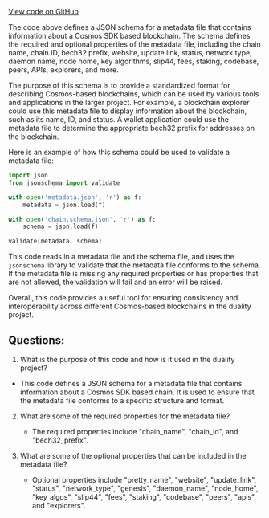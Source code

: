 [View code on GitHub](https://github.com/duality-labs/duality/networks/chain.schema.json)

The code above defines a JSON schema for a metadata file that contains information about a Cosmos SDK based blockchain. The schema defines the required and optional properties of the metadata file, including the chain name, chain ID, bech32 prefix, website, update link, status, network type, daemon name, node home, key algorithms, slip44, fees, staking, codebase, peers, APIs, explorers, and more. 

The purpose of this schema is to provide a standardized format for describing Cosmos-based blockchains, which can be used by various tools and applications in the larger project. For example, a blockchain explorer could use this metadata file to display information about the blockchain, such as its name, ID, and status. A wallet application could use the metadata file to determine the appropriate bech32 prefix for addresses on the blockchain. 

Here is an example of how this schema could be used to validate a metadata file:

```python
import json
from jsonschema import validate

with open('metadata.json', 'r') as f:
    metadata = json.load(f)

with open('chain.schema.json', 'r') as f:
    schema = json.load(f)

validate(metadata, schema)
```

This code reads in a metadata file and the schema file, and uses the `jsonschema` library to validate that the metadata file conforms to the schema. If the metadata file is missing any required properties or has properties that are not allowed, the validation will fail and an error will be raised. 

Overall, this code provides a useful tool for ensuring consistency and interoperability across different Cosmos-based blockchains in the duality project.
## Questions: 
 1. What is the purpose of this code and how is it used in the duality project?
   - This code defines a JSON schema for a metadata file that contains information about a Cosmos SDK based chain. It is used to ensure that the metadata file conforms to a specific structure and format.

2. What are some of the required properties for the metadata file?
   - The required properties include "chain_name", "chain_id", and "bech32_prefix". 

3. What are some of the optional properties that can be included in the metadata file?
   - Optional properties include "pretty_name", "website", "update_link", "status", "network_type", "genesis", "daemon_name", "node_home", "key_algos", "slip44", "fees", "staking", "codebase", "peers", "apis", and "explorers".